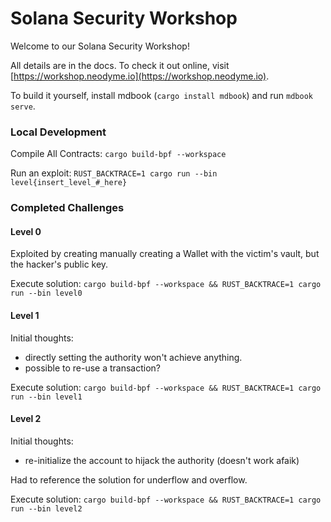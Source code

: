 # Solana Security Workshop

Welcome to our Solana Security Workshop!

All details are in the docs. To check it out online, visit [https://workshop.neodyme.io](https://workshop.neodyme.io).

To build it yourself, install mdbook (`cargo install mdbook`) and run `mdbook serve`.


### Local Development

Compile All Contracts: `cargo build-bpf --workspace`

Run an exploit: `RUST_BACKTRACE=1 cargo run --bin level{insert_level_#_here}`

### Completed Challenges

#### Level 0

Exploited by creating manually creating a Wallet with the victim's vault, but the hacker's public key.

Execute solution: `cargo build-bpf --workspace && RUST_BACKTRACE=1 cargo run --bin level0`

#### Level 1

Initial thoughts:
- directly setting the authority won't achieve anything.
- possible to re-use a transaction?

Execute solution: `cargo build-bpf --workspace && RUST_BACKTRACE=1 cargo run --bin level1`

#### Level 2

Initial thoughts:
- re-initialize the account to hijack the authority (doesn't work afaik)

Had to reference the solution for underflow and overflow.

Execute solution: `cargo build-bpf --workspace && RUST_BACKTRACE=1 cargo run --bin level2`
